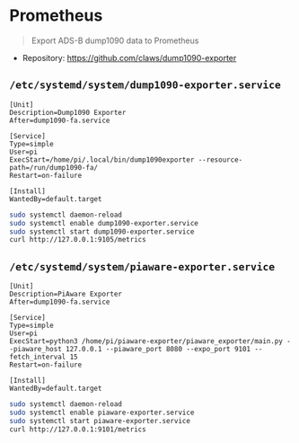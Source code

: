 # Prometheus

> Export ADS-B dump1090 data to Prometheus

* Repository: https://github.com/claws/dump1090-exporter

## `/etc/systemd/system/dump1090-exporter.service`

```
[Unit]
Description=Dump1090 Exporter
After=dump1090-fa.service

[Service]
Type=simple
User=pi
ExecStart=/home/pi/.local/bin/dump1090exporter --resource-path=/run/dump1090-fa/
Restart=on-failure

[Install]
WantedBy=default.target
```

```bash
sudo systemctl daemon-reload
sudo systemctl enable dump1090-exporter.service
sudo systemctl start dump1090-exporter.service
curl http://127.0.0.1:9105/metrics
```

## `/etc/systemd/system/piaware-exporter.service`

```
[Unit]
Description=PiAware Exporter
After=dump1090-fa.service

[Service]
Type=simple
User=pi
ExecStart=python3 /home/pi/piaware-exporter/piaware_exporter/main.py --piaware_host 127.0.0.1 --piaware_port 8080 --expo_port 9101 --fetch_interval 15
Restart=on-failure

[Install]
WantedBy=default.target
```

```bash
sudo systemctl daemon-reload
sudo systemctl enable piaware-exporter.service
sudo systemctl start piaware-exporter.service
curl http://127.0.0.1:9101/metrics
```
